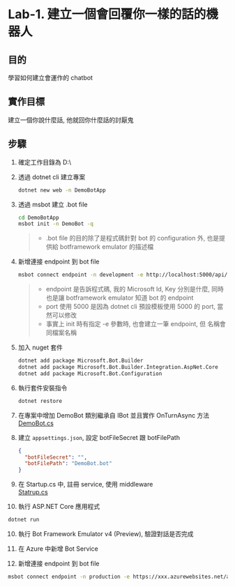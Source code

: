 # Lab-1. 建立一個會回覆你一樣的話的機器人

## 目的
學習如何建立會運作的 chatbot

## 實作目標
建立一個你說什麼話, 他就回你什麼話的討厭鬼

## 步驟

1. 確定工作目錄為 D:\

2. 透過 dotnet cli 建立專案  
   ```sh
   dotnet new web -n DemoBotApp
   ```

3. 透過 msbot 建立 .bot file  
   ```sh
   cd DemoBotApp
   msbot init -n DemoBot -q
   ```

   > * .bot file 的目的除了是程式碼針對 bot 的 configuration 外, 也是提供給 botframework emulator 的描述檔

4. 新增連接 endpoint 到 bot file  
   ```sh
   msbot connect endpoint -n development -e http://localhost:5000/api/messages
   ```

   > * endpoint 是告訴程式碼, 我的 Microsoft Id, Key 分別是什麼, 同時也是讓 botframework emulator 知道 bot 的 endpoint  
   > * port 使用 5000 是因為 dotnet cli 預設模板使用 5000 的 port, 當然可以修改
   > * 事實上 init 時有指定 -e 參數時, 也會建立一筆 endpoint, 但 名稱會同檔案名稱

5. 加入 nuget 套件  
   ```sh
   dotnet add package Microsoft.Bot.Builder
   dotnet add package Microsoft.Bot.Builder.Integration.AspNet.Core
   dotnet add package Microsoft.Bot.Configuration
   ```

5. 執行套件安裝指令
   ```sh
   dotnet restore
   ```

6. 在專案中增加 DemoBot 類別繼承自 IBot 並且實作 OnTurnAsync 方法  
   [DemoBot.cs](code/DemoBot.cs)

7. 建立 `appsettings.json`, 設定 botFileSecret 跟 botFilePath   
   ```json
   {
     "botFileSecret": "",
     "botFilePath": "DemoBot.bot"
   }
   ```

8. 在 Startup.cs 中, 註冊 service, 使用 middleware  
   [Statrup.cs](code/Statrup.cs)

9.  執行 ASP.NET Core 應用程式
   ```sh
   dotnet run
   ```

10. 執行 Bot Framework Emulator v4 (Preview), 驗證對話是否完成

11. 在 Azure 中新增 Bot Service

12. 新增連接 endpoint 到 bot file  
   ```sh
   msbot connect endpoint -n production -e https://xxx.azurewebsites.net/api/messages -a "appId" -p "appKey"
   ```
